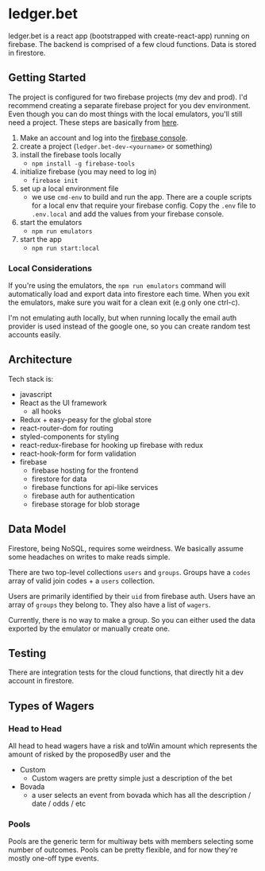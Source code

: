 # ledger.bet

ledger.bet is a react app (bootstrapped with create-react-app)
running on firebase. The backend is comprised of a few cloud functions.
Data is stored in firestore.


## Getting Started

The project is configured for two firebase projects (my dev and prod).
I'd recommend creating a separate firebase project for you dev environment.
Even though you can do most things with the local emulators, you'll still need
a project. These steps are basically from [here](https://firebase.google.com/docs/web/setup).

1. Make an account and log into the [firebase console](https://console.firebase.google.com).
2. create a project (`ledger.bet-dev-<yourname>` or something)
3. install the firebase tools locally 
    - `npm install -g firebase-tools`
4. initialize firebase (you may need to log in)
    - `firebase init`
5. set up a local environment file
    - we use `cmd-env` to build and run the app. There are a couple
    scripts for a local env that require your firebase config. Copy the
      `.env` file to `.env.local` and add the values from your firebase console.
6. start the emulators
    - `npm run emulators`
7. start the app
    - `npm run start:local`
    


### Local Considerations

If you're using the emulators, the `npm run emulators` command
will automatically load and export data into firestore each time. When
you exit the emulators, make sure you wait for a clean exit (e.g 
only one ctrl-c).

I'm not emulating auth locally, but when running locally the email
auth provider is used instead of the google one, so you can create
random test accounts easily. 
    

## Architecture

Tech stack is:

- javascript
- React as the UI framework
  - all hooks
- Redux + easy-peasy for the global store
- react-router-dom for routing
- styled-components for styling
- react-redux-firebase for hooking up firebase with redux
- react-hook-form for form validation
- firebase
    - firebase hosting for the frontend
    - firestore for data
    - firebase functions for api-like services
    - firebase auth for authentication
    - firebase storage for blob storage


## Data Model

Firestore, being NoSQL, requires some weirdness. We basically assume some
headaches on writes to make reads simple.

There are two top-level collections `users` and `groups`. Groups have
a `codes` array of valid join codes + a `users` collection.

Users are primarily identified by their `uid` from firebase auth. Users
have an array of `groups` they belong to. They also have a list of `wagers`.

Currently, there is no way to make a group. So you can either used the data
exported by the emulator or manually create one. 


## Testing

There are integration tests for the cloud functions, that
directly hit a dev account in firestore. 


## Types of Wagers


### Head to Head

All head to head wagers have a risk and toWin amount which represents the amount of risked by the proposedBy user 
and the

- Custom
  - Custom wagers are pretty simple just a description of the bet
- Bovada
  - a user selects an event from bovada which has all the description / date / odds / etc
    


### Pools

Pools are the generic term for multiway bets with members selecting some number of outcomes. Pools can be pretty flexible,
and for now they're mostly one-off type events.




